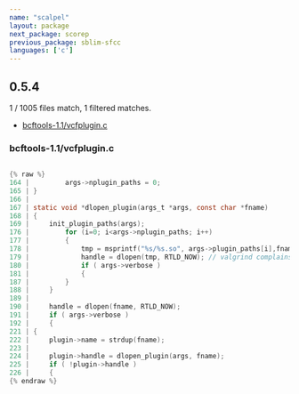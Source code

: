 ```yaml
---
name: "scalpel"
layout: package
next_package: scorep
previous_package: sblim-sfcc
languages: ['c']
---
```

## 0.5.4
1 / 1005 files match, 1 filtered matches.

 - [bcftools-1.1/vcfplugin.c](#bcftools-11vcfpluginc)

### bcftools-1.1/vcfplugin.c

```c

{% raw %}
164 |         args->nplugin_paths = 0;
165 | }
166 | 
167 | static void *dlopen_plugin(args_t *args, const char *fname)
168 | {
169 |     init_plugin_paths(args);
176 |         for (i=0; i<args->nplugin_paths; i++)
177 |         {
178 |             tmp = msprintf("%s/%s.so", args->plugin_paths[i],fname);
179 |             handle = dlopen(tmp, RTLD_NOW); // valgrind complains about unfreed memory, not our problem though
180 |             if ( args->verbose )
181 |             {
187 |         }
188 |     }
189 | 
190 |     handle = dlopen(fname, RTLD_NOW);
191 |     if ( args->verbose )
192 |     {
221 | {
222 |     plugin->name = strdup(fname);
223 | 
224 |     plugin->handle = dlopen_plugin(args, fname);
225 |     if ( !plugin->handle )
226 |     {
{% endraw %}

```